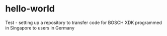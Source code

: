 # hello-world
Test - setting up a repository to transfer
code for BOSCH XDK programmed in Singapore
to users in Germany
